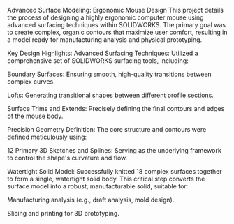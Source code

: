 Advanced Surface Modeling: Ergonomic Mouse Design
This project details the process of designing a highly ergonomic computer mouse using advanced surfacing techniques within SOLIDWORKS. The primary goal was to create complex, organic contours that maximize user comfort, resulting in a model ready for manufacturing analysis and physical prototyping.

Key Design Highlights:
Advanced Surfacing Techniques: Utilized a comprehensive set of SOLIDWORKS surfacing tools, including:

Boundary Surfaces: Ensuring smooth, high-quality transitions between complex curves.

Lofts: Generating transitional shapes between different profile sections.

Surface Trims and Extends: Precisely defining the final contours and edges of the mouse body.

Precision Geometry Definition: The core structure and contours were defined meticulously using:

12 Primary 3D Sketches and Splines: Serving as the underlying framework to control the shape's curvature and flow.

Watertight Solid Model: Successfully knitted 18 complex surfaces together to form a single, watertight solid body. This critical step converts the surface model into a robust, manufacturable solid, suitable for:

Manufacturing analysis (e.g., draft analysis, mold design).

Slicing and printing for 3D prototyping.
